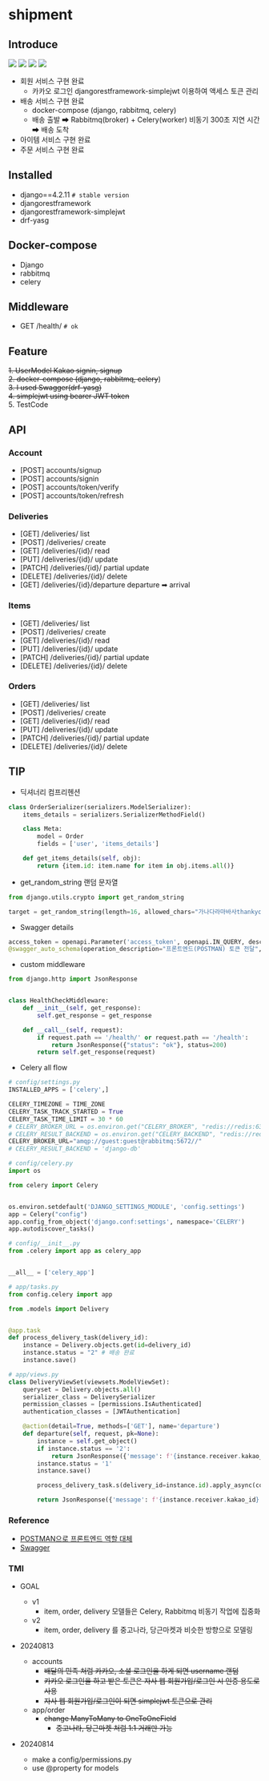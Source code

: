 # shipment

## Introduce

<img src="https://img.shields.io/badge/python-3776AB?style=for-the-badge&logo=python&logoColor=white"> <img src="https://img.shields.io/badge/django-092E20?style=for-the-badge&logo=django&logoColor=white"> <img src="https://img.shields.io/badge/docker-2496ED?style=for-the-badge&logo=docker&logoColor=white"> <img src="https://img.shields.io/badge/docker compose-8896ED?style=for-the-badge&logo=docker&logoColor=white">

- 회원 서비스 구현 완료
  - 카카오 로그인 djangorestframework-simplejwt 이용하여 액세스 토큰 관리
- 배송 서비스 구현 완료
  - docker-compose (django, rabbitmq, celery)
  - 배송 출발 ➡ Rabbitmq(broker) + Celery(worker) 비동기 300초 지연 시간 ➡ 배송 도착
- 아이템 서비스 구현 완료
- 주문 서비스 구현 완료

## Installed

- django==4.2.11 `# stable version`
- djangorestframework
- djangorestframework-simplejwt
- drf-yasg

## Docker-compose

- Django
- rabbitmq
- celery

## Middleware

- GET /health/ `# ok`

## Feature

~~1. UserModel Kakao signin, signup~~ <br>
~~2. docker-compose (django, rabbitmq, celery~~) <br>
~~3. I used Swagger(drf-yasg)~~ <br>
~~4. simplejwt using bearer JWT token~~ <br>
5. TestCode

## API
### Account
- [POST] accounts/signup
- [POST] accounts/signin
- [POST] accounts/token/verify
- [POST] accounts/token/refresh
### Deliveries
- [GET] /deliveries/ list 
- [POST] /deliveries/ create
- [GET] /deliveries/{id}/ read
- [PUT] /deliveries/{id}/ update
- [PATCH] /deliveries/{id}/ partial update
- [DELETE] /deliveries/{id}/ delete
- [GET] /deliveries/{id}/departure departure ➡ arrival
### Items
- [GET] /deliveries/ list 
- [POST] /deliveries/ create
- [GET] /deliveries/{id}/ read
- [PUT] /deliveries/{id}/ update
- [PATCH] /deliveries/{id}/ partial update
- [DELETE] /deliveries/{id}/ delete
### Orders
- [GET] /deliveries/ list 
- [POST] /deliveries/ create
- [GET] /deliveries/{id}/ read
- [PUT] /deliveries/{id}/ update
- [PATCH] /deliveries/{id}/ partial update
- [DELETE] /deliveries/{id}/ delete


## TIP

- 딕셔너리 컴프리헨션
```python
class OrderSerializer(serializers.ModelSerializer):
    items_details = serializers.SerializerMethodField()

    class Meta:
        model = Order
        fields = ['user', 'items_details']

    def get_items_details(self, obj):
        return {item.id: item.name for item in obj.items.all()}
```

- get_random_string 랜덤 문자열
```python
from django.utils.crypto import get_random_string

target = get_random_string(length=16, allowed_chars="가나다라마바사thankyousomuch")
```

- Swagger details
```python
access_token = openapi.Parameter('access_token', openapi.IN_QUERY, description="Send it to me from Frontend", required=True, type=openapi.TYPE_STRING)
@swagger_auto_schema(operation_description="프론트엔드(POSTMAN) 토큰 전달", responses={200: 'Success'}, manual_parameters=[access_token])
```

- custom middleware
```python
from django.http import JsonResponse


class HealthCheckMiddleware:
    def __init__(self, get_response):
        self.get_response = get_response

    def __call__(self, request):
        if request.path == '/health/' or request.path == '/health':
            return JsonResponse({"status": "ok"}, status=200)
        return self.get_response(request)
```

- Celery all flow
```python
# config/settings.py
INSTALLED_APPS = ['celery',]

CELERY_TIMEZONE = TIME_ZONE
CELERY_TASK_TRACK_STARTED = True
CELERY_TASK_TIME_LIMIT = 30 * 60
# CELERY_BROKER_URL = os.environ.get("CELERY_BROKER", "redis://redis:6379/0")
# CELERY_RESULT_BACKEND = os.environ.get("CELERY_BACKEND", "redis://redis:6379/0")
CELERY_BROKER_URL="amqp://guest:guest@rabbitmq:5672//"
# CELERY_RESULT_BACKEND = 'django-db'

# config/celery.py
import os

from celery import Celery


os.environ.setdefault('DJANGO_SETTINGS_MODULE', 'config.settings')
app = Celery("config")
app.config_from_object('django.conf:settings', namespace='CELERY')
app.autodiscover_tasks()

# config/__init__.py
from .celery import app as celery_app


__all__ = ['celery_app']

# app/tasks.py
from config.celery import app

from .models import Delivery


@app.task
def process_delivery_task(delivery_id):
    instance = Delivery.objects.get(id=delivery_id)
    instance.status = "2" # 배송 완료
    instance.save()

# app/views.py
class DeliveryViewSet(viewsets.ModelViewSet):
    queryset = Delivery.objects.all()
    serializer_class = DeliverySerializer
    permission_classes = [permissions.IsAuthenticated]
    authentication_classes = [JWTAuthentication]

    @action(detail=True, methods=['GET'], name='departure')
    def departure(self, request, pk=None):
        instance = self.get_object()
        if instance.status == '2':
            return JsonResponse({'message': f'{instance.receiver.kakao_id} 고객님의 상품은 이미 배송이 완료 되었습니다.'})
        instance.status = '1'
        instance.save()

        process_delivery_task.s(delivery_id=instance.id).apply_async(countdown=60)

        return JsonResponse({'message': f'{instance.receiver.kakao_id} 고객님의 상품 {instance.order.item.name} 배송이 출발하였습니다. the delivery service will arrive in 60 seconds'})
```

### Reference

- [POSTMAN으로 프론트엔드 역할 대체](https://rhdqors.tistory.com/39)
- [Swagger](https://drf-yasg.readthedocs.io/en/stable/custom_spec.html#the-swagger-auto-schema-decorator)

### TMI

- GOAL
  - v1
    - item, order, delivery 모델들은 Celery, Rabbitmq 비동기 작업에 집중화
  - v2
    - item, order, delivery 를 중고나라, 당근마켓과 비슷한 방향으로 모델링

- 20240813
  - accounts
    - ~~배달의 민족 처럼 카카오, 소셜 로그인을 하게 되면 username 랜덤~~
    - ~~카카오 로그인을 하고 받은 토큰은 자사 웹 회원가입/로그인 시 인증 용도로 사용~~
    - ~~자사 웹 회원가입/로그인이 되면 simplejwt 토큰으로 관리~~
  - app/order
    - ~~change ManyToMany to OneToOneField~~
      - ~~중고나라, 당근마켓 처럼 1:1 거래만 가능~~
- 20240814
  - make a config/permissions.py
  - use @property for models